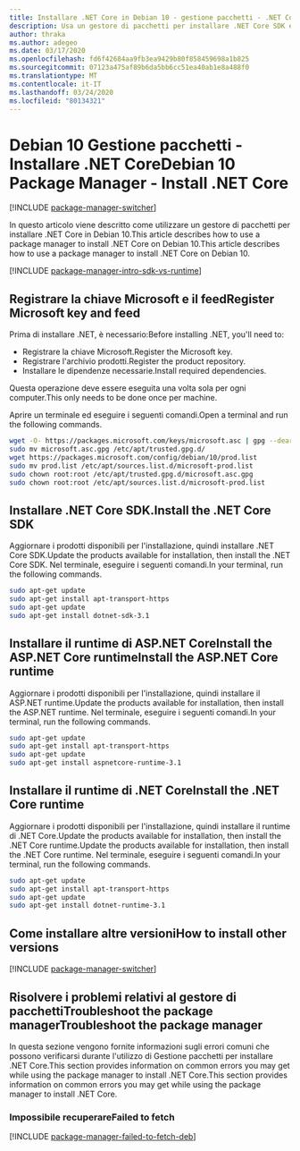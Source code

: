 ```yaml
---
title: Installare .NET Core in Debian 10 - gestione pacchetti - .NET CoreInstall .NET Core on Debian 10 - package manager - .NET Core
description: Usa un gestore di pacchetti per installare .NET Core SDK e runtime in Debian 10.
author: thraka
ms.author: adegeo
ms.date: 03/17/2020
ms.openlocfilehash: fd6f42684aa9fb3ea9429b80f858459698a1b825
ms.sourcegitcommit: 07123a475af89b6da5bb6cc51ea40ab1e8a488f0
ms.translationtype: MT
ms.contentlocale: it-IT
ms.lasthandoff: 03/24/2020
ms.locfileid: "80134321"
---
```

# <a name="debian-10-package-manager---install-net-core"></a><span data-ttu-id="49d84-103">Debian 10 Gestione pacchetti - Installare .NET Core</span><span class="sxs-lookup"><span data-stu-id="49d84-103">Debian 10 Package Manager - Install .NET Core</span></span>

[!INCLUDE [package-manager-switcher](./includes/package-manager-switcher.md)]

<span data-ttu-id="49d84-104">In questo articolo viene descritto come utilizzare un gestore di pacchetti per installare .NET Core in Debian 10.This article describes how to use a package manager to install .NET Core on Debian 10.</span><span class="sxs-lookup"><span data-stu-id="49d84-104">This article describes how to use a package manager to install .NET Core on Debian 10.</span></span>

[!INCLUDE [package-manager-intro-sdk-vs-runtime](includes/package-manager-intro-sdk-vs-runtime.md)]

## <a name="register-microsoft-key-and-feed"></a><span data-ttu-id="49d84-105">Registrare la chiave Microsoft e il feed</span><span class="sxs-lookup"><span data-stu-id="49d84-105">Register Microsoft key and feed</span></span>

<span data-ttu-id="49d84-106">Prima di installare .NET, è necessario:</span><span class="sxs-lookup"><span data-stu-id="49d84-106">Before installing .NET, you'll need to:</span></span>

- <span data-ttu-id="49d84-107">Registrare la chiave Microsoft.</span><span class="sxs-lookup"><span data-stu-id="49d84-107">Register the Microsoft key.</span></span>
- <span data-ttu-id="49d84-108">Registrare l'archivio prodotti.</span><span class="sxs-lookup"><span data-stu-id="49d84-108">Register the product repository.</span></span>
- <span data-ttu-id="49d84-109">Installare le dipendenze necessarie.</span><span class="sxs-lookup"><span data-stu-id="49d84-109">Install required dependencies.</span></span>

<span data-ttu-id="49d84-110">Questa operazione deve essere eseguita una volta sola per ogni computer.</span><span class="sxs-lookup"><span data-stu-id="49d84-110">This only needs to be done once per machine.</span></span>

<span data-ttu-id="49d84-111">Aprire un terminale ed eseguire i seguenti comandi.</span><span class="sxs-lookup"><span data-stu-id="49d84-111">Open a terminal and run the following commands.</span></span>

```bash
wget -O- https://packages.microsoft.com/keys/microsoft.asc | gpg --dearmor > microsoft.asc.gpg
sudo mv microsoft.asc.gpg /etc/apt/trusted.gpg.d/
wget https://packages.microsoft.com/config/debian/10/prod.list
sudo mv prod.list /etc/apt/sources.list.d/microsoft-prod.list
sudo chown root:root /etc/apt/trusted.gpg.d/microsoft.asc.gpg
sudo chown root:root /etc/apt/sources.list.d/microsoft-prod.list
```

## <a name="install-the-net-core-sdk"></a><span data-ttu-id="49d84-112">Installare .NET Core SDK.</span><span class="sxs-lookup"><span data-stu-id="49d84-112">Install the .NET Core SDK</span></span>

<span data-ttu-id="49d84-113">Aggiornare i prodotti disponibili per l'installazione, quindi installare .NET Core SDK.</span><span class="sxs-lookup"><span data-stu-id="49d84-113">Update the products available for installation, then install the .NET Core SDK.</span></span> <span data-ttu-id="49d84-114">Nel terminale, eseguire i seguenti comandi.</span><span class="sxs-lookup"><span data-stu-id="49d84-114">In your terminal, run the following commands.</span></span>

```bash
sudo apt-get update
sudo apt-get install apt-transport-https
sudo apt-get update
sudo apt-get install dotnet-sdk-3.1
```

## <a name="install-the-aspnet-core-runtime"></a><span data-ttu-id="49d84-115">Installare il runtime di ASP.NET CoreInstall the ASP.NET Core runtime</span><span class="sxs-lookup"><span data-stu-id="49d84-115">Install the ASP.NET Core runtime</span></span>

<span data-ttu-id="49d84-116">Aggiornare i prodotti disponibili per l'installazione, quindi installare il ASP.NET runtime.</span><span class="sxs-lookup"><span data-stu-id="49d84-116">Update the products available for installation, then install the ASP.NET runtime.</span></span> <span data-ttu-id="49d84-117">Nel terminale, eseguire i seguenti comandi.</span><span class="sxs-lookup"><span data-stu-id="49d84-117">In your terminal, run the following commands.</span></span>

```bash
sudo apt-get update
sudo apt-get install apt-transport-https
sudo apt-get update
sudo apt-get install aspnetcore-runtime-3.1
```

## <a name="install-the-net-core-runtime"></a><span data-ttu-id="49d84-118">Installare il runtime di .NET Core</span><span class="sxs-lookup"><span data-stu-id="49d84-118">Install the .NET Core runtime</span></span>

<span data-ttu-id="49d84-119">Aggiornare i prodotti disponibili per l'installazione, quindi installare il runtime di .NET Core.Update the products available for installation, then install the .NET Core runtime.</span><span class="sxs-lookup"><span data-stu-id="49d84-119">Update the products available for installation, then install the .NET Core runtime.</span></span> <span data-ttu-id="49d84-120">Nel terminale, eseguire i seguenti comandi.</span><span class="sxs-lookup"><span data-stu-id="49d84-120">In your terminal, run the following commands.</span></span>

```bash
sudo apt-get update
sudo apt-get install apt-transport-https
sudo apt-get update
sudo apt-get install dotnet-runtime-3.1
```

## <a name="how-to-install-other-versions"></a><span data-ttu-id="49d84-121">Come installare altre versioni</span><span class="sxs-lookup"><span data-stu-id="49d84-121">How to install other versions</span></span>

[!INCLUDE [package-manager-switcher](./includes/package-manager-heading-hack-pkgname.md)]

## <a name="troubleshoot-the-package-manager"></a><span data-ttu-id="49d84-122">Risolvere i problemi relativi al gestore di pacchettiTroubleshoot the package manager</span><span class="sxs-lookup"><span data-stu-id="49d84-122">Troubleshoot the package manager</span></span>

<span data-ttu-id="49d84-123">In questa sezione vengono fornite informazioni sugli errori comuni che possono verificarsi durante l'utilizzo di Gestione pacchetti per installare .NET Core.This section provides information on common errors you may get while using the package manager to install .NET Core.</span><span class="sxs-lookup"><span data-stu-id="49d84-123">This section provides information on common errors you may get while using the package manager to install .NET Core.</span></span>

### <a name="failed-to-fetch"></a><span data-ttu-id="49d84-124">Impossibile recuperare</span><span class="sxs-lookup"><span data-stu-id="49d84-124">Failed to fetch</span></span>

[!INCLUDE [package-manager-failed-to-fetch-deb](includes/package-manager-failed-to-fetch-deb.md)]

